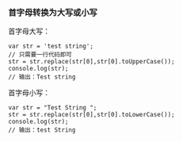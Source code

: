 ### 首字母转换为大写或小写

首字母大写：

```
var str = 'test string';
// 只需要一行代码即可
str = str.replace(str[0],str[0].toUpperCase());
console.log(str);
// 输出：Test string
```

首字母小写：

```
var str = "Test String ";
str = str.replace(str[0],str[0].toLowerCase());
console.log(str); 
// 输出：test String
```

